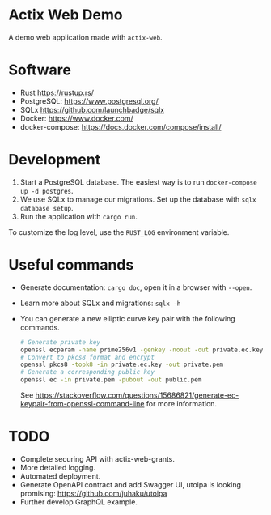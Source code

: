 # Actix Web Demo

A demo web application made with `actix-web`.

# Software

- Rust <https://rustup.rs/>
- PostgreSQL: <https://www.postgresql.org/>
- SQLx <https://github.com/launchbadge/sqlx>
- Docker: <https://www.docker.com/>
- docker-compose: <https://docs.docker.com/compose/install/>

# Development

1. Start a PostgreSQL database. The easiest way is to run `docker-compose up -d postgres`.
2. We use SQLx to manage our migrations. Set up the database with `sqlx database setup`.
3. Run the application with `cargo run`.

To customize the log level, use the `RUST_LOG` environment variable.

# Useful commands

- Generate documentation: `cargo doc`, open it in a browser with `--open`.
- Learn more about SQLx and migrations: `sqlx -h`

- You can generate a new elliptic curve key pair with the following commands.
    ```sh
    # Generate private key
    openssl ecparam -name prime256v1 -genkey -noout -out private.ec.key
    # Convert to pkcs8 format and encrypt
    openssl pkcs8 -topk8 -in private.ec.key -out private.pem
    # Generate a corresponding public key
    openssl ec -in private.pem -pubout -out public.pem
    ```
    See <https://stackoverflow.com/questions/15686821/generate-ec-keypair-from-openssl-command-line> for more information.

# TODO

- Complete securing API with actix-web-grants.
- More detailed logging.
- Automated deployment.
- Generate OpenAPI contract and add Swagger UI, utoipa is looking promising: https://github.com/juhaku/utoipa
- Further develop GraphQL example.
